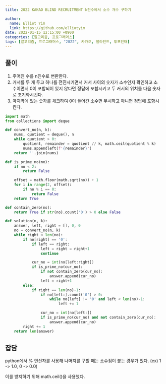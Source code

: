 ```yaml
---
title: 2022 KAKAO BLIND RECRUITMENT k진수에서 소수 개수 구하기

author:
  name: Elliot Yim
  link: https://github.com/elliotyim
date: 2022-01-15 12:15:00 +0900
categories: [알고리즘, 프로그래머스]
tags: [알고리즘, 프로그래머스, "2022", 카카오, 블라인드, 투포인터]
---
```


## 풀이

1. 주어진 수를 n진수로 변환한다.
2. 커서를 두 개 두고 하나를 전진시키면서 커서 사이의 숫자가 소수인지 확인하고 소수이면서 0이 포함되어 있지 않다면 정답에 포함시키고 두 커서의 위치를 다음 숫자로 초기화시킨다.
3. 마지막에 있는 숫자를 체크하여 0이 들어간 소수면 무시하고 아니면 정답에 포함시킨다.

```python
import math
from collections import deque

def convert_no(n, k):
    nums, quotient = deque(), n
    while quotient > 0:
        quotient, remainder = quotient // k, math.ceil(quotient % k)
        nums.appendleft(f'{remainder}')
    return ''.join(nums)

def is_prime_no(no):
    if no < 2:
        return False

    offset = math.floor(math.sqrt(no)) + 1
    for i in range(2, offset):
        if no % i == 0:
            return False
    return True

def contain_zero(no):
    return True if str(no).count('0') > 0 else False

def solution(n, k):
    answer, left, right = [], 0, 0
    no = convert_no(n, k)
    while right < len(no):
        if no[right] == '0':
            if left == right:
                left = right = right+1
                continue

            cur_no = int(no[left:right])
            if is_prime_no(cur_no):
                if not contain_zero(cur_no):
                    answer.append(cur_no)
                left = right+1
        else:
            if right == len(no)-1:
                if no[left:].count('0') > 0:
                    while no[left] != '0' and left < len(no)-1:
                        left += 1

                cur_no = int(no[left:])
                if is_prime_no(cur_no) and not contain_zero(cur_no):
                    answer.append(cur_no)
        right += 1
    return len(answer)
```

## 잡담

python에서 % 연산자를 사용해 나머지를 구할 때는 소수점이 붙는 경우가 있다. (ex) 1 -> 1.0, 0 -> 0.0)

이를 방지하기 위해 math.ceil()을 사용했다.
